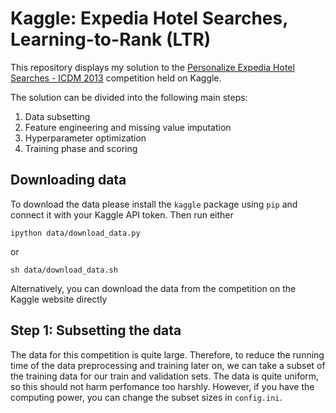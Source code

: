 # Kaggle: Expedia Hotel Searches, Learning-to-Rank (LTR)
This repository displays my solution to the [Personalize Expedia Hotel Searches - ICDM 2013](https://www.kaggle.com/competitions/expedia-personalized-sort/leaderboard?) competition held on Kaggle.

The solution can be divided into the following main steps:
1. Data subsetting
2. Feature engineering and missing value imputation
3. Hyperparameter optimization
4. Training phase and scoring

<!-- To install the `expedia_kaggle` package use run the following command from the root directory: -->

<!-- Windows:

    pip install -e .\modules\expedia_kaggle
Linux:

    pip install -e /modules/expedia_kaggle -->

## Downloading data
To download the data please install the `kaggle` package using `pip` and connect it with your Kaggle API token. Then run either

    ipython data/download_data.py

or

    sh data/download_data.sh
    
Alternatively, you can download the data from the competition on the Kaggle website directly


## Step 1: Subsetting the data
The data for this competition is quite large. Therefore, to reduce the running time of the data preprocessing and training later on, we can take a subset of the training data for our train and validation sets. The data is quite uniform, so this should not harm perfomance too harshly. However, if you have the computing power, you can change the subset sizes in `config.ini`. 


